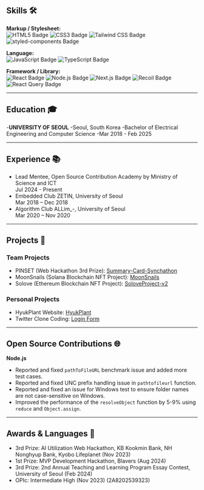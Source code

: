 ## Skills 🛠

**Markup / Stylesheet:**  
![HTML5 Badge](https://img.shields.io/badge/HTML5-E34F26?style=flat&logo=HTML5&logoColor=white) 
![CSS3 Badge](https://img.shields.io/badge/CSS3-1572B6?style=flat&logo=CSS3&logoColor=white) 
![Tailwind CSS Badge](https://img.shields.io/badge/Tailwind_CSS-38B2AC?style=flat&logo=tailwind-css&logoColor=white) 
![styled-components Badge](https://img.shields.io/badge/styled--components-DB7093?style=flat&logo=styled-components&logoColor=white)

**Language:**  
![JavaScript Badge](https://img.shields.io/badge/JavaScript-F7DF1E?style=flat&logo=JavaScript&logoColor=white) 
![TypeScript Badge](https://img.shields.io/badge/TypeScript-3178C6?style=flat&logo=TypeScript&logoColor=white) 

**Framework / Library:**  
![React Badge](https://img.shields.io/badge/React-61DAFB?style=flat&logo=React&logoColor=white) 
![Node.js Badge](https://img.shields.io/badge/Node.js-339933?style=flat&logo=Node.js&logoColor=white) 
![Next.js Badge](https://img.shields.io/badge/Next.js-000000?style=flat&logo=next.js&logoColor=white) 
![Recoil Badge](https://img.shields.io/badge/Recoil-3677E5?style=flat&logo=recoil&logoColor=white) 
![React Query Badge](https://img.shields.io/badge/React_Query-EF4444?style=flat&logo=react-query&logoColor=white)

---

## Education 🎓
-**UNIVERSITY OF SEOUL**
-Seoul, South Korea
-Bachelor of Electrical Engineering and Computer Science
-Mar 2018 - Feb 2025

---

## Experience 📚

- Lead Mentee, Open Source Contribution Academy by Ministry of Science and ICT  
  Jul 2024 - Present
- Embedded Club ZETIN, University of Seoul  
  Mar 2018 – Dec 2018
- Algorithm Club ALLim_-, University of Seoul  
  Mar 2020 – Nov 2020

---

## Projects 🚀

### Team Projects
- PINSET (Web Hackathon 3rd Prize): [Summary-Card-Synchathon](https://github.com/TaePoong719/Summary-Card-Synchathon)
- MoonSnails (Solana Blockchain NFT Project): [MoonSnails](https://github.com/TaePoong719/MoonSnails)
- Solove (Ethereum Blockchain NFT Project): [SoloveProject-v2](https://github.com/free-mint-nft/SoloveProject-v2)

### Personal Projects
- HyukPlant Website: [HyukPlant](https://github.com/EarlyRiser42/BrotherDentist)
- Twitter Clone Coding: [Login Form](https://github.com/LateEarlyRiser/login_form)

---

## Open Source Contributions 🌐
**Node.js**

- Reported and fixed `pathToFileURL` benchmark issue and added more test cases.
- Reported and fixed UNC prefix handling issue in `pathtofileurl` function.
- Reported and fixed an issue for Windows test to ensure folder names are not case-sensitive on Windows.
- Improved the performance of the `resolveObject` function by 5-9% using `reduce` and `Object.assign`.

---

## Awards & Languages 🏅
- 3rd Prize: AI Utilization Web Hackathon, KB Kookmin Bank, NH Nonghyup Bank, Kyobo Lifeplanet (Nov 2023)
- 1st Prize: MVP Development Hackathon, Blavers (Aug 2024)
- 3rd Prize: 2nd Annual Teaching and Learning Program Essay Contest, University of Seoul (Feb 2024)
- OPIc: Intermediate High (Nov 2023) (2A8202539323)

